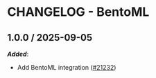# CHANGELOG - BentoML

<!-- towncrier release notes start -->

## 1.0.0 / 2025-09-05

***Added***:

* Add BentoML integration ([#21232](https://github.com/DataDog/integrations-core/pull/21232))
